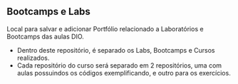 ## Bootcamps e Labs

Local para salvar e adicionar Portfólio relacionado a Laboratórios e Bootcamps das aulas DIO.

- Dentro deste repositório, é separado os Labs, Bootcamps e Cursos realizados.
- Cada repositório do curso será separado em 2 repositórios, uma com aulas possuindos os códigos exemplificando, e outro para os exercícios.
<!-- Padrão para inserção badges:
[![NomedoBadge](link do badge, layout, icone)](link para onde o badge irá direcionar)
[![Youtube](linkIconeYoutube)](SiteDoMeuYoutube) [![]()]()
-->

